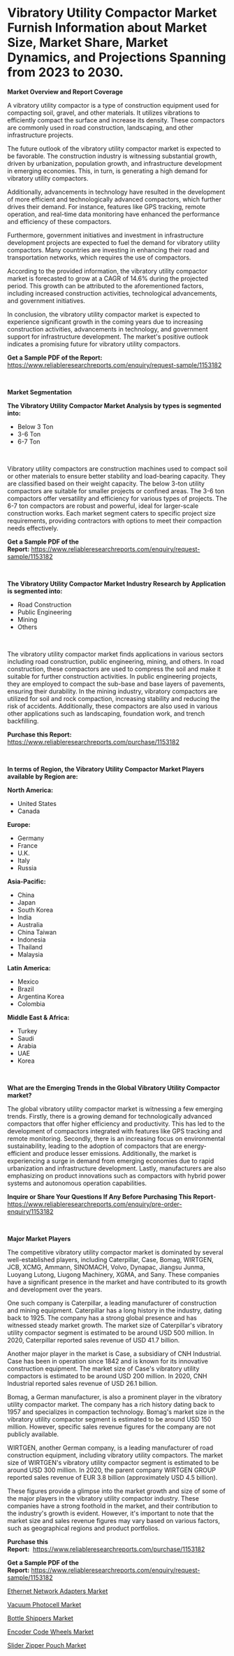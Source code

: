 <p><h1>Vibratory Utility Compactor Market Furnish Information about Market Size, Market Share, Market Dynamics, and Projections Spanning from 2023 to 2030.</h1></p><p><strong>Market Overview and Report Coverage</strong></p>
<p><p>A vibratory utility compactor is a type of construction equipment used for compacting soil, gravel, and other materials. It utilizes vibrations to efficiently compact the surface and increase its density. These compactors are commonly used in road construction, landscaping, and other infrastructure projects.</p><p>The future outlook of the vibratory utility compactor market is expected to be favorable. The construction industry is witnessing substantial growth, driven by urbanization, population growth, and infrastructure development in emerging economies. This, in turn, is generating a high demand for vibratory utility compactors.</p><p>Additionally, advancements in technology have resulted in the development of more efficient and technologically advanced compactors, which further drives their demand. For instance, features like GPS tracking, remote operation, and real-time data monitoring have enhanced the performance and efficiency of these compactors.</p><p>Furthermore, government initiatives and investment in infrastructure development projects are expected to fuel the demand for vibratory utility compactors. Many countries are investing in enhancing their road and transportation networks, which requires the use of compactors.</p><p>According to the provided information, the vibratory utility compactor market is forecasted to grow at a CAGR of 14.6% during the projected period. This growth can be attributed to the aforementioned factors, including increased construction activities, technological advancements, and government initiatives.</p><p>In conclusion, the vibratory utility compactor market is expected to experience significant growth in the coming years due to increasing construction activities, advancements in technology, and government support for infrastructure development. The market's positive outlook indicates a promising future for vibratory utility compactors.</p></p>
<p><strong>Get a Sample PDF of the Report:</strong> <a href="https://www.reliableresearchreports.com/enquiry/request-sample/1153182">https://www.reliableresearchreports.com/enquiry/request-sample/1153182</a></p>
<p>&nbsp;</p>
<p><strong>Market Segmentation</strong></p>
<p><strong>The Vibratory Utility Compactor Market Analysis by types is segmented into:</strong></p>
<p><ul><li>Below 3 Ton</li><li>3-6 Ton</li><li>6-7 Ton</li></ul></p>
<p>&nbsp;</p>
<p><p>Vibratory utility compactors are construction machines used to compact soil or other materials to ensure better stability and load-bearing capacity. They are classified based on their weight capacity. The below 3-ton utility compactors are suitable for smaller projects or confined areas. The 3-6 ton compactors offer versatility and efficiency for various types of projects. The 6-7 ton compactors are robust and powerful, ideal for larger-scale construction works. Each market segment caters to specific project size requirements, providing contractors with options to meet their compaction needs effectively.</p></p>
<p><strong>Get a Sample PDF of the Report:</strong>&nbsp;<a href="https://www.reliableresearchreports.com/enquiry/request-sample/1153182">https://www.reliableresearchreports.com/enquiry/request-sample/1153182</a></p>
<p>&nbsp;</p>
<p><strong>The Vibratory Utility Compactor Market Industry Research by Application is segmented into:</strong></p>
<p><ul><li>Road Construction</li><li>Public Engineering</li><li>Mining</li><li>Others</li></ul></p>
<p>&nbsp;</p>
<p><p>The vibratory utility compactor market finds applications in various sectors including road construction, public engineering, mining, and others. In road construction, these compactors are used to compress the soil and make it suitable for further construction activities. In public engineering projects, they are employed to compact the sub-base and base layers of pavements, ensuring their durability. In the mining industry, vibratory compactors are utilized for soil and rock compaction, increasing stability and reducing the risk of accidents. Additionally, these compactors are also used in various other applications such as landscaping, foundation work, and trench backfilling.</p></p>
<p><strong>Purchase this Report:</strong>&nbsp; <a href="https://www.reliableresearchreports.com/purchase/1153182">https://www.reliableresearchreports.com/purchase/1153182</a></p>
<p>&nbsp;</p>
<p><strong>In terms of Region, the Vibratory Utility Compactor Market Players available by Region are:</strong></p>
<p>
    <p> <strong> North America: </strong>
        <ul>
            <li>United States</li>
            <li>Canada</li>
        </ul>
        </p> 
    <p> <strong> Europe: </strong>
        <ul>
            <li>Germany</li>
            <li>France</li>
            <li>U.K.</li>
            <li>Italy</li>
            <li>Russia</li>
        </ul>
        </p> 
    <p> <strong> Asia-Pacific: </strong>
        <ul>
            <li>China</li>
            <li>Japan</li>
            <li>South Korea</li>
            <li>India</li>
            <li>Australia</li>
            <li>China Taiwan</li>
            <li>Indonesia</li>
            <li>Thailand</li>
            <li>Malaysia</li>
        </ul>
        </p> 
    <p> <strong> Latin America: </strong>
        <ul>
            <li>Mexico</li>
            <li>Brazil</li>
            <li>Argentina Korea</li>
            <li>Colombia</li>
        </ul>
        </p> 
    <p> <strong> Middle East & Africa: </strong>
        <ul>
            <li>Turkey</li>
            <li>Saudi</li>
            <li>Arabia</li>
            <li>UAE</li>
            <li>Korea</li>
        </ul>
    </p>
    </p>
<p>&nbsp;</p>
<p><strong>What are the Emerging Trends in the Global Vibratory Utility Compactor market?</strong></p>
<p><p>The global vibratory utility compactor market is witnessing a few emerging trends. Firstly, there is a growing demand for technologically advanced compactors that offer higher efficiency and productivity. This has led to the development of compactors integrated with features like GPS tracking and remote monitoring. Secondly, there is an increasing focus on environmental sustainability, leading to the adoption of compactors that are energy-efficient and produce lesser emissions. Additionally, the market is experiencing a surge in demand from emerging economies due to rapid urbanization and infrastructure development. Lastly, manufacturers are also emphasizing on product innovations such as compactors with hybrid power systems and autonomous operation capabilities.</p></p>
<p><strong>Inquire or Share Your Questions If Any Before Purchasing This Report</strong>- <a href="https://www.reliableresearchreports.com/enquiry/pre-order-enquiry/1153182">https://www.reliableresearchreports.com/enquiry/pre-order-enquiry/1153182</a></p>
<p>&nbsp;</p>
<p><strong>Major Market Players</strong></p>
<p><p>The competitive vibratory utility compactor market is dominated by several well-established players, including Caterpillar, Case, Bomag, WIRTGEN, JCB, XCMG, Ammann, SINOMACH, Volvo, Dynapac, Jiangsu Junma, Luoyang Lutong, Liugong Machinery, XGMA, and Sany. These companies have a significant presence in the market and have contributed to its growth and development over the years.</p><p>One such company is Caterpillar, a leading manufacturer of construction and mining equipment. Caterpillar has a long history in the industry, dating back to 1925. The company has a strong global presence and has witnessed steady market growth. The market size of Caterpillar's vibratory utility compactor segment is estimated to be around USD 500 million. In 2020, Caterpillar reported sales revenue of USD 41.7 billion.</p><p>Another major player in the market is Case, a subsidiary of CNH Industrial. Case has been in operation since 1842 and is known for its innovative construction equipment. The market size of Case's vibratory utility compactors is estimated to be around USD 200 million. In 2020, CNH Industrial reported sales revenue of USD 26.1 billion.</p><p>Bomag, a German manufacturer, is also a prominent player in the vibratory utility compactor market. The company has a rich history dating back to 1957 and specializes in compaction technology. Bomag's market size in the vibratory utility compactor segment is estimated to be around USD 150 million. However, specific sales revenue figures for the company are not publicly available.</p><p>WIRTGEN, another German company, is a leading manufacturer of road construction equipment, including vibratory utility compactors. The market size of WIRTGEN's vibratory utility compactor segment is estimated to be around USD 300 million. In 2020, the parent company WIRTGEN GROUP reported sales revenue of EUR 3.8 billion (approximately USD 4.5 billion).</p><p>These figures provide a glimpse into the market growth and size of some of the major players in the vibratory utility compactor industry. These companies have a strong foothold in the market, and their contribution to the industry's growth is evident. However, it's important to note that the market size and sales revenue figures may vary based on various factors, such as geographical regions and product portfolios.</p></p>
<p><strong>Purchase this Report:</strong>&nbsp;&nbsp;<a href="https://www.reliableresearchreports.com/purchase/1153182">https://www.reliableresearchreports.com/purchase/1153182</a></p>
<p></p>
<p><strong>Get a Sample PDF of the Report:</strong>&nbsp;<a href="https://www.reliableresearchreports.com/enquiry/request-sample/1153182">https://www.reliableresearchreports.com/enquiry/request-sample/1153182</a></p>
<p><p><a href="https://www.linkedin.com/pulse/ethernet-network-adapters-market-challenges-opportunities-yz1re/">Ethernet Network Adapters Market</a></p><p><a href="https://www.linkedin.com/pulse/vacuum-photocell-market-size-share-amp-trends-analysis-report-hyihe/">Vacuum Photocell Market</a></p><p><a href="https://medium.com/@lindabrewer15/bottle-shippers-market-size-growth-forecast-2023-2030-b982aadfba42">Bottle Shippers Market</a></p><p><a href="https://www.linkedin.com/pulse/encoder-code-wheels-market-size-share-amp-trends-analysis-wqrde/">Encoder Code Wheels Market</a></p><p><a href="https://medium.com/@emilywest91/slider-zipper-pouch-market-size-growth-forecast-2023-2030-61810de501b2">Slider Zipper Pouch Market</a></p></p>